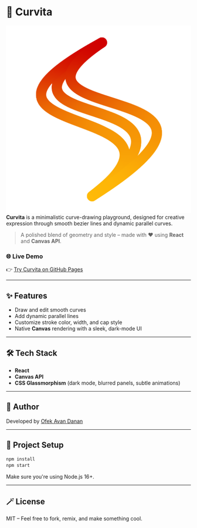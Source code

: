 # 🎨 Curvita
![alt text](public/Curvita-512.png)
**Curvita** is a minimalistic curve-drawing playground, designed for creative expression through smooth bezier lines and dynamic parallel curves.

> A polished blend of geometry and style – made with ❤️ using **React** and **Canvas API**.

### 🌐 Live Demo

👉 [Try Curvita on GitHub Pages](https://ofekavandanan.github.io/Curvita/)

---

## ✨ Features

* Draw and edit smooth curves
* Add dynamic parallel lines
* Customize stroke color, width, and cap style
* Native **Canvas** rendering with a sleek, dark-mode UI

---

## 🛠️ Tech Stack

* **React**
* **Canvas API**
* **CSS Glassmorphism** (dark mode, blurred panels, subtle animations)

---

## 🧠 Author

Developed by [Ofek Avan Danan](https://github.com/OfekAvanDanan)

---

## 📂 Project Setup

```bash
npm install
npm start
```

Make sure you're using Node.js 16+.

---

## 🪄 License

MIT – Feel free to fork, remix, and make something cool.

